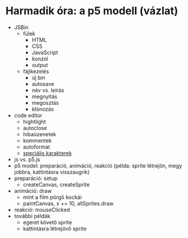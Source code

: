 # Harmadik óra: a p5 modell (vázlat)

- JSBin
	+ fülek
		* HTML
		* CSS
		* JavaScript
		* konzol
		* output
	+ fájlkezelés
		* új bin
		* autosave
		* név vs. leírás
		* megnyitás
		* megosztás
		* klónozás
- code editor
	+ hightlight
	+ autoclose
	+ hibaüzenetek
	+ kommentek
	+ autoformat
	+ [speciális karakterek](https://github.com/endreymarcell/p5-2017-fall#speciális-karakterek)
- js vs. p5.js
- p5 model: preparáció, animáció, reakció (példa: sprite létrejön, megy jobbra, kattintásra visszaugrik)
- preparáció: setup
	- createCanvas, createSprite
- animáció: draw
	- mint a film pörgő kockái
	- paintCanvas, x += 10, allSprites.draw
- reakció: mouseClicked
- további példák
	- egeret követő sprite
	- kattintásra létrejövő sprite

